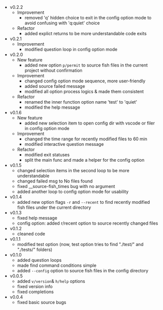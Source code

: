 - v0.2.2
    - Improvement
        - removed 'q' hidden choice to exit in the config option mode to avoid confusing with 'q:quiet' choice
    - Refactor
        - added explict returns to be more understandable code exits
- v0.2.1
    - Improvement
        - modified question loop in config option mode
- v0.2.0
    - New feature
        - added new option `p/permit` to source fish files in the current project without confirmation
    - Improvement
        - changed config option mode sequence, more user-friendly
        - added source failed message
        - modified all option process logics & made them consistent
    - Refactor
        - renamed the inner function option name 'test' to 'quiet'
        - modified the help message
- v0.1.6
    - New feature
        - added new selection item to open config dir with vscode or filer in config option mode
    - Improvement
        - changed the time range for recently modified files to 60 min
        - modified interactive question message
    - Refactor
        - modified exit statuses
        - split the main func and made a helper for the config option
- v0.1.5
    - changed selection items in the second loop to be more understandable
    - changed failed msg to No files found
    - fixed __source-fish_times bug with no argument
    - added another loop to config option mode for usability
- v0.1.4
    - added new option flags `-r` and `--recent` to find recently modified fish files under the current directory
- v0.1.3
    - fixed help message
    - config option: added r/recent option to source recently changed files
- v0.1.2
    - cleaned code
- v0.1.1
    - modified test option (now, test option tries to find "./test/" and "./tests/" folders)
- v0.1.0
    - added question loops
    - made find command conditions simple
    - added `--config` option to source fish files in the config directory
- v0.0.5
    - added `v/version`& `h/help` options
    - fixed version info
    - fixed completions
- v0.0.4
    - fixed basic source bugs